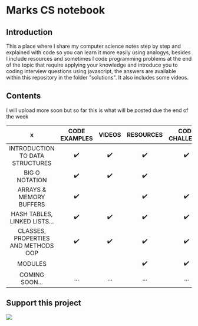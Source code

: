 # Marks CS notebook

## Introduction
This a place where I share my computer science notes step by step and explained with code so you can learn it more easily using analogys, besides I include resources and sometimes I code programming problems at the end of the topic that require applying your knowledge and introduce you to coding interview questions using javascript, the answers are available within this repository in the folder "solutions". It also includes some videos.

## Contents

I will upload more soon but so far this is what will be posted due the end of the week

| **x**                       | **CODE EXAMPLES** | **VIDEOS** | **RESOURCES** | **CODE CHALLENGE** | **BOOKS** |
|:-----------------------------------:|:-----------------:|:----------:|:-------------:|:------------------:|:---------:|
| INTRODUCTION TO DATA STRUCTURES     | ✔️                | ✔️         | ✔️            | ✔️                 | ✔️       |
| BIG O NOTATION                      | ✔️                | ✔️         | ✔️            |                    |           |               
| ARRAYS & MEMORY BUFFERS             | ✔️                |            | ✔️            | ✔️                 |           |                        
| HASH TABLES, LINKED LISTS...        | ✔️                | ✔️         | ✔️            | ✔️                 |           |                      
| CLASSES, PROPERTIES AND METHODS OOP | ✔️                | ✔️         | ✔️            | ✔️                 |   ✔️        |
| MODULES                             |                   |            | ✔️            | ✔️                 |           |                                     
| COMING SOON...                        |         ...          |    ...        |     ...          |        ...            |  ...         |                   


## Support this project

<a href="https://www.buymeacoffee.com/markdamm"><img src="https://img.buymeacoffee.com/button-api/?text=Buy me a coffe&emoji=&slug=markdamm&button_colour=FFDD00&font_colour=000000&font_family=Inter&outline_colour=000000&coffee_colour=ffffff" /></a>
